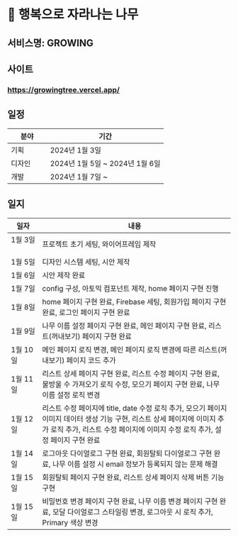 # 🌳 행복으로 자라나는 나무

## 서비스명: GROWING
## 사이트
### https://growingtree.vercel.app/

## 일정
|분야|기간|
|---|-----------------------------|
|기획 &nbsp;&nbsp;&nbsp;&nbsp;&nbsp;&nbsp;&nbsp;&nbsp;&nbsp;|2024년 1월 3일|
|디자인|2024년 1월 5일 ~ 2024년 1월 6일|
|개발|2024년 1월 7일 ~ |

## 일지
|일자|내용|
|---------|---------------------------|
|1월 3일 &nbsp;&nbsp;&nbsp;&nbsp;&nbsp;&nbsp;&nbsp;&nbsp;&nbsp;|프로젝트 초기 세팅, 와이어프레임 제작|
|1월 5일|디자인 시스템 세팅, 시안 제작|
|1월 6일|시안 제작 완료|
|1월 7일|config 구성, 아토믹 컴포넌트 제작, home 페이지 구현 진행|
|1월 8일|home 페이지 구현 완료, Firebase 세팅, 회원가입 페이지 구현 완료, 로그인 페이지 구현 완료|
|1월 9일|나무 이름 설정 페이지 구현 완료, 메인 페이지 구현 완료, 리스트(꺼내보기) 페이지 구현 완료|
|1월 10일|메인 페이지 로직 변경, 메인 페이지 로직 변경에 따른 리스트(꺼내보기) 페이지 코드 추가|
|1월 11일|리스트 상세 페이지 구현 완료, 리스트 수정 페이지 구현 완료, 물방울 수 가져오기 로직 수정, 모으기 페이지 구현 완료, 나무 이름 설정 로직 변경|
|1월 12일|리스트 수정 페이지에 title, date 수정 로직 추가, 모으기 페이지 이미지 데이터 생성 기능 구현, 리스트 상세 페이지에 이미지 추가 로직 추가, 리스트 수정 페이지에 이미지 수정 로직 추가, 설정 페이지 구현 완료|
|1월 14일|로그아웃 다이얼로그 구현 완료, 회원탈퇴 다이얼로그 구현 완료, 나무 이름 설정 시 email 정보가 등록되지 않는 문제 해결|
|1월 15일|회원탈퇴 페이지 구현 완료, 리스트 상세 페이지 삭제 버튼 기능 구현|
|1월 15일|비밀번호 변경 페이지 구현 완료, 나무 이름 변경 페이지 구현 완료, 모달 다이얼로그 스타일링 변경, 로그아웃 시 로직 추가, Primary 색상 변경|